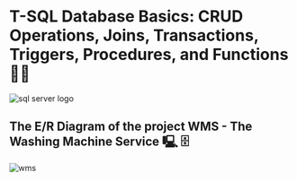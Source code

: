 # T-SQL Database Basics: CRUD Operations, Joins, Transactions, Triggers, Procedures, and Functions 👩‍💻
![sql server logo](https://github.com/Cappricornia/T-SQL-Database-Basics-CRUD-Operations-Joins-Transactions-Triggers-Procedures-and-Functions/assets/90700181/6e2f037b-f09a-4a10-9ea0-f79d5c20c02d)

## The E/R Diagram of the project WMS - The Washing Machine Service 🖳 🗄️
![wms](https://github.com/Cappricornia/T-SQL-Database-Basics-CRUD-Operations-Joins-Transactions-Triggers-Procedures-and-Functions/assets/90700181/da7a85f9-ebd5-452d-8252-1462b2ba262b)
